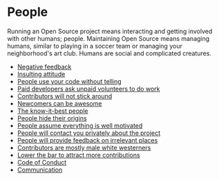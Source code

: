 # People

Running an Open Source project means interacting and getting involved with
other humans; people. Maintaining Open Source means managing humans, similar
to playing in a soccer team or managing your neighborhood's art club. Humans
are social and complicated creatures.

 * [Negative feedback](people/negative.md)
 * [Insulting attitude](people/insulting.md)
 * [People use your code without telling](people/no-telling.md)
 * [Paid developers ask unpaid volunteers to do work](people/ask-unpaid.md)
 * [Contributors will not stick around](people/contribs-leave.md)
 * [Newcomers can be awesome](people/good-newcomers.md)
 * [The know-it-best people](people/questioned.md)
 * [People hide their origins](people/hide-origins.md)
 * [People assume everything is well motivated](people/motivated.md)
 * [People will contact you privately about the project](people/privately.md)
 * [People will provide feedback on irrelevant places](people/feedback-places.md)
 * [Contributors are mostly male white westerners](people/male-white.md)
 * [Lower the bar to attract more contributions](people/lower-bar.md)
 * [Code of Conduct](people/code-of-conduct.md)
 * [Communication](people/communication.md)
